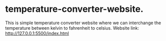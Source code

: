# temperature-converter-website.
This is simple temperature converter website where we can interchange the temperature between kelvin to fahrenheit to celsius.
Website link: http://127.0.0.1:5500/index.html
